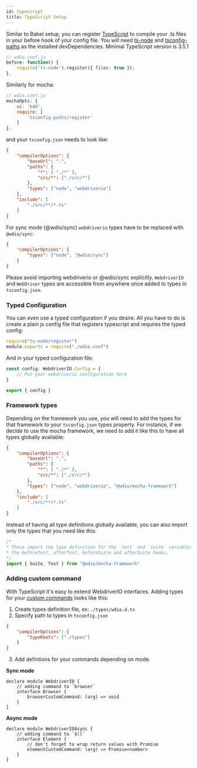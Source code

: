 ```yaml
---
id: typescript
title: TypeScript Setup
---
```


Similar to Babel setup, you can register [TypeScript](http://www.typescriptlang.org/) to compile your .ts files in your before hook of your config file. You will need [ts-node](https://github.com/TypeStrong/ts-node) and [tsconfig-paths](https://github.com/dividab/tsconfig-paths) as the installed devDependencies.
Minimal TypeScript version is 3.5.1

```js
// wdio.conf.js
before: function() {
    require('ts-node').register({ files: true });
},
```

Similarly for mocha:

```js
// wdio.conf.js
mochaOpts: {
    ui: 'bdd',
    require: [
        'tsconfig-paths/register'
    ]
},
```

and your `tsconfig.json` needs to look like:

```json
{
    "compilerOptions": {
        "baseUrl": ".",
        "paths": {
            "*": [ "./*" ],
            "src/*": ["./src/*"]
        },
        "types": ["node", "webdriverio"]
    },
    "include": [
        "./src/**/*.ts"
    ]
}
```

For sync mode (@wdio/sync) `webdriverio` types have to be replaced with `@wdio/sync`:

```json
{
    "compilerOptions": {
        "types": ["node", "@wdio/sync"]
    }
}
```

Please avoid importing webdriverio or @wdio/sync explicitly. `WebdriverIO` and `WebDriver` types are accessible from anywhere once added to types in `tsconfig.json`.

### Typed Configuration

You can even use a typed configuration if you desire.
All you have to do is create a plain js config file that registers typescript and requires the typed config:

```javascript
require("ts-node/register")
module.exports = require("./wdio.conf")
```

And in your typed configuration file:

```typescript
const config: WebdriverIO.Config = {
    // Put your webdriverio configuration here
}

export { config }
```

### Framework types

Depending on the framework you use, you will need to add the types for that framework to your `tsconfig.json` types property.
For instance, if we decide to use the mocha framework, we need to add it like this to have all types globally available:

```json
{
    "compilerOptions": {
        "baseUrl": ".",
        "paths": {
            "*": [ "./*" ],
            "src/*": ["./src/*"]
        },
        "types": ["node", "webdriverio", "@wdio/mocha-framework"]
    },
    "include": [
        "./src/**/*.ts"
    ]
}
```

Instead of having all type definitions globally available, you can also import only the types that you need like this:

```typescript
/*
* These import the type definition for the `test` and `suite` variables that are available in
* the beforeTest, afterTest, beforeSuite and afterSuite hooks.
*/
import { Suite, Test } from "@wdio/mocha-framework"
```

### Adding custom command

With TypeScript it's easy to extend WebdriverIO interfaces. Adding types for your [custom commands](CustomCommands.md) looks like this:

1. Create types definition file, ex: `./types/wdio.d.ts`
2. Specify path to types in `tsconfig.json`
```json
{
    "compilerOptions": {
        "typeRoots": ["./types"]
    }
}
```
3. Add defintions for your commands depending on mode.

**Sync mode**

```
declare module WebdriverIO {
    // adding command to `browser`
    interface Browser {
        browserCustomCommand: (arg) => void
    }
}
```

**Async mode**

```
declare module WebdriverIOAsync {
    // adding command to `$()`
    interface Element {
        // don't forget to wrap return values with Promise
        elementCustomCommand: (arg) => Promise<number>
    }
}
```
